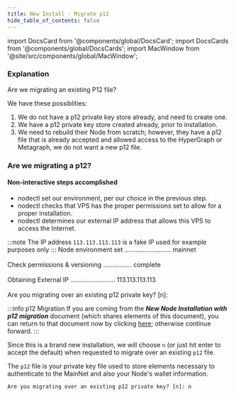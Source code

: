 ```yaml
---
title: New Install - Migrate p12
hide_table_of_contents: false
---
```

<intro-end />

import DocsCard from '@components/global/DocsCard';
import DocsCards from '@components/global/DocsCards';
import MacWindow from '@site/src/components/global/MacWindow';

<head>
  <title>MainNet 2.0 Automation with nodectl</title>
  <meta
    name="description"
    content="nodectl installation of new Node"
  />
</head>

### Explanation

Are we migrating an existing P12 file?  

We have these possiblities:
1. We do not have a p12 private key store already, and need to create one.
1. We have a p12 private key store created already, prior to installation.
1. We need to rebuild their Node from scratch; however, they have a p12 file that is already accepted and allowed access to the HyperGraph or Metagraph, we do not want a new p12 file.

### Are we migrating a p12?

#### Non-interactive steps accomplished

- nodectl set our environment, per our choice in the previous step.
- nodectl checks that VPS has the proper permissions set to allow for a proper installation.
- nodectl determines our external IP address that allows this VPS to access the Internet.

:::note
The IP address `113.113.113.113` is a fake IP used for example purposes only
:::
<MacWindow>
 Node environment set .......................... mainnet<br />                                                         
  Check permissions & versioning ................ complete<br />                                                                      
  Obtaining External IP ......................... 113.113.113.113<br />                                                                
  Are you migrating over an existing p12 private key? [n]:<br />
</MacWindow>

:::info p12 Migration
If you are coming from the ***New Node Installation with p12 migration*** document (which shares elements of this document), you can return to that document now by clicking [here](/validate/automated/migrate/nodectlMigrateImport); otherwise continue forward.
:::

 Since this is a brand new installation, we will choose `n` (or just hit enter to accept the default) when requested to migrate over an existing `p12` file.  
 
 The `p12` file is your private key file used to store elements necessary to authenticate to the MainNet and also your Node's wallet information.

```
Are you migrating over an existing p12 private key? [n]: n
```